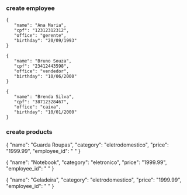 ### create employee
```
{
   "name": "Ana Maria",
   "cpf": "12312312312",
   "office": "gerente",
   "birthday": "20/09/1993"
}

{
   "name": "Bruno Souza",
   "cpf": "23412443598",
   "office": "vendedor",
   "birthday": "10/06/2000"
}

{
   "name": "Brenda Silva",
   "cpf": "38712328467",
   "office": "caixa",
   "birthday": "10/01/2000"
}
```

### create products

{
"name": "Guarda Roupas",
"category": "eletrodomestico",
"price": "1999.99",
"employee_id": " "
}

{
"name": "Notebook",
"category": "eletronico",
"price": "1999.99",
"employee_id": " "
}

{
"name": "Geladeira",
"category": "eletrodomestico",
"price": "1999.99",
"employee_id": " "
}


